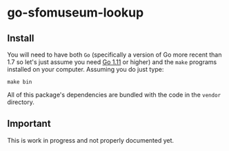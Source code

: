 # go-sfomuseum-lookup

## Install

You will need to have both `Go` (specifically a version of Go more recent than 1.7 so let's just assume you need [Go 1.11](https://golang.org/dl/) or higher) and the `make` programs installed on your computer. Assuming you do just type:

```
make bin
```

All of this package's dependencies are bundled with the code in the `vendor` directory.

## Important

This is work in progress and not properly documented yet.

